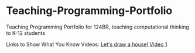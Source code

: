 # Teaching-Programming-Portfolio
Teaching Programming Portfolio for 124BR, teaching computational thinking to K-12 students




Links to Show What You Know Videos:
[Let's draw a house! Video 1](https://www.youtube.com/watch?v=WwEQaFUSwAo&ab_channel=BrendanDevlin)

